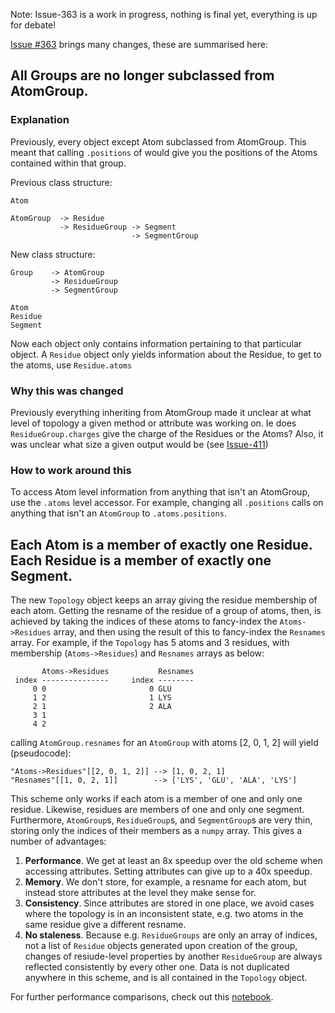 Note: Issue-363 is a work in progress, nothing is final yet, everything is up for debate!

[Issue #363](https://github.com/MDAnalysis/mdanalysis/issues/363) brings many changes, these are summarised here:

## All Groups are no longer subclassed from AtomGroup.  

### Explanation

Previously, every object except Atom subclassed from AtomGroup.  This meant that calling `.positions` of would give you the positions of the Atoms contained within that group.

Previous class structure:
```
Atom

AtomGroup  -> Residue
           -> ResidueGroup -> Segment
                           -> SegmentGroup
```
New class structure:
```
Group    -> AtomGroup
         -> ResidueGroup
         -> SegmentGroup

Atom
Residue
Segment
```

Now each object only contains information pertaining to that particular object.  A `Residue` object only yields information about the Residue, to get to the atoms, use `Residue.atoms`

### Why this was changed

Previously everything inheriting from AtomGroup made it unclear at what level of topology a given method or attribute was working on.  Ie does `ResidueGroup.charges` give the charge of the Residues or the Atoms?
Also, it was unclear what size a given output would be (see [Issue-411](https://github.com/MDAnalysis/mdanalysis/issues/411))

### How to work around this

To access Atom level information from anything that isn't an AtomGroup, use the `.atoms` level accessor.
For example, changing all `.positions` calls on anything that isn't an `AtomGroup` to `.atoms.positions`.

## Each Atom is a member of exactly one Residue. Each Residue is a member of exactly one Segment.
The new `Topology` object keeps an array giving the residue membership of each atom. Getting the resname of the residue of a group of atoms, then, is achieved by taking the indices of these atoms to fancy-index the `Atoms->Residues` array, and then using the result of this to fancy-index the `Resnames` array. For example, if the  `Topology` has 5 atoms and 3 residues, with membership (`Atoms->Residues`) and `Resnames` arrays as below:

```
       Atoms->Residues           Resnames
 index ---------------     index --------
     0 0                       0 GLU
     1 2                       1 LYS
     2 1                       2 ALA
     3 1
     4 2
```

calling `AtomGroup.resnames` for an `AtomGroup` with atoms [2, 0, 1, 2] will yield (pseudocode):

```
"Atoms->Residues"[[2, 0, 1, 2]] --> [1, 0, 2, 1]
"Resnames"[[1, 0, 2, 1]]        --> ['LYS', 'GLU', 'ALA', 'LYS']
```

This scheme only works if each atom is a member of one and only one residue. Likewise, residues are members of one and only one segment. Furthermore, `AtomGroup`s, `ResidueGroup`s, and `SegmentGroup`s are very thin, storing only the indices of their members as a `numpy` array. This gives a number of advantages:

1. **Performance**. We get at least an 8x speedup over the old scheme when accessing attributes. Setting attributes can give up to a 40x speedup.
2. **Memory**. We don't store, for example, a resname for each atom, but instead store attributes at the level they make sense for.
3. **Consistency**. Since attributes are stored in one place, we avoid cases where the topology is in an inconsistent state, e.g. two atoms in the same residue give a different resname.
4. **No staleness**. Because e.g. `ResidueGroups` are only an array of indices, not a list of `Residue` objects generated upon creation of the group, changes of resiude-level properties by another `ResidueGroup` are always reflected consistently by every other one. Data is not duplicated anywhere in this scheme, and is all contained in the `Topology` object.

For further performance comparisons, check out this [notebook](https://gist.github.com/dotsdl/0e0fbd409e3e102d0458).